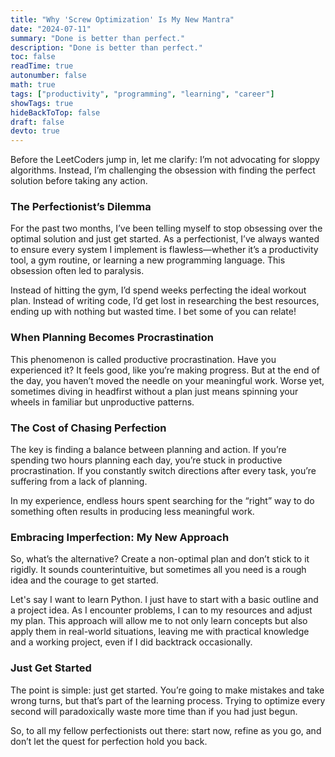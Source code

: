 ```yaml
---
title: "Why 'Screw Optimization' Is My New Mantra"
date: "2024-07-11"
summary: "Done is better than perfect."
description: "Done is better than perfect."
toc: false
readTime: true
autonumber: false
math: true
tags: ["productivity", "programming", "learning", "career"]
showTags: true
hideBackToTop: false
draft: false
devto: true
---
```

Before the LeetCoders jump in, let me clarify: I’m not advocating for sloppy algorithms. Instead, I’m challenging the obsession with finding the perfect solution before taking any action.

### The Perfectionist’s Dilemma

For the past two months, I’ve been telling myself to stop obsessing over the optimal solution and just get started. As a perfectionist, I’ve always wanted to ensure every system I implement is flawless—whether it’s a productivity tool, a gym routine, or learning a new programming language. This obsession often led to paralysis.

Instead of hitting the gym, I’d spend weeks perfecting the ideal workout plan. Instead of writing code, I’d get lost in researching the best resources, ending up with nothing but wasted time. I bet some of you can relate!

### When Planning Becomes Procrastination

This phenomenon is called productive procrastination. Have you experienced it? It feels good, like you’re making progress. But at the end of the day, you haven’t moved the needle on your meaningful work. Worse yet, sometimes diving in headfirst without a plan just means spinning your wheels in familiar but unproductive patterns.

### The Cost of Chasing Perfection

The key is finding a balance between planning and action. If you’re spending two hours planning each day, you’re stuck in productive procrastination. If you constantly switch directions after every task, you’re suffering from a lack of planning.

In my experience, endless hours spent searching for the “right” way to do something often results in producing less meaningful work.

### Embracing Imperfection: My New Approach

So, what’s the alternative? Create a non-optimal plan and don’t stick to it rigidly. It sounds counterintuitive, but sometimes all you need is a rough idea and the courage to get started.

Let's say I want to learn Python. I just have to start with a basic outline and a project idea. As I encounter problems, I can to my resources and adjust my plan. This approach will allow me to not only learn concepts but also apply them in real-world situations, leaving me with practical knowledge and a working project, even if I did backtrack occasionally.

### Just Get Started

The point is simple: just get started. You’re going to make mistakes and take wrong turns, but that’s part of the learning process. Trying to optimize every second will paradoxically waste more time than if you had just begun.

So, to all my fellow perfectionists out there: start now, refine as you go, and don’t let the quest for perfection hold you back.